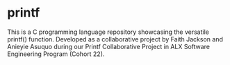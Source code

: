 # printf
This is a C programming language repository showcasing the versatile printf() function. Developed as a collaborative project by Faith Jackson and Anieyie Asuquo during our Printf Collaborative Project in ALX Software Engineering Program (Cohort 22).
